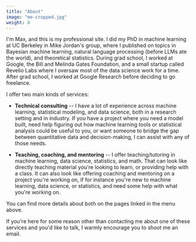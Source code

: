 ```yaml
---
title: "About"
image: "me-cropped.jpg"
weight: 8
---
```


I'm Max, and this is my professional site. I did my PhD in machine learning at UC Berkeley in Mike Jordan's group, where I published on topics in Bayesian machine learning, natural language processing (before LLMs ate the world), and theoretical statistics. During grad school, I worked at Google, the Bill and Melinda Gates Foundation, and a small startup called Revelio Labs where I oversaw most of the data science work for a time. After grad school, I worked at Google Research before deciding to go freelance. 

I offer two main kinds of services:

* **Technical consulting** -- I have a lot of experience across machine learning, statistical modeling, and data science, both in a research setting and in industry. If you have a project where you need a model built, need help figuring out how machine learning tools or statistical analysis could be useful to you, or want someone to bridge the gap between quantitative data and decision-making, I can assist with any of those needs.

* **Teaching, coaching, and mentoring** -- I offer teaching/tutoring in machine learning, data science, statistics, and math. That can look like directly teaching material you're looking to learn, or providing help with a class. It can also look like offering coaching and mentoring on a project you're working on, if for instance you're new to machine learning, data science, or statistics, and need some help with what you're working on.

You can find more details about both on the pages linked in the menu above.

If you're here for some reason other than contacting me about one of these services and you'd like to talk, I warmly encourage you to shoot me an email.
